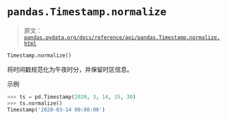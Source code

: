 # `pandas.Timestamp.normalize`

> 原文：[`pandas.pydata.org/docs/reference/api/pandas.Timestamp.normalize.html`](https://pandas.pydata.org/docs/reference/api/pandas.Timestamp.normalize.html)

```py
Timestamp.normalize()
```

将时间戳规范化为午夜时分，并保留时区信息。

示例

```py
>>> ts = pd.Timestamp(2020, 3, 14, 15, 30)
>>> ts.normalize()
Timestamp('2020-03-14 00:00:00') 
```
